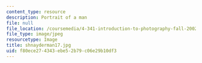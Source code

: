 ```yaml
---
content_type: resource
description: Portrait of a man
file: null
file_location: /coursemedia/4-341-introduction-to-photography-fall-2002/f80ece274343ebe52b79c06e29b10df3_shnayderman17.jpg
file_type: image/jpeg
resourcetype: Image
title: shnayderman17.jpg
uid: f80ece27-4343-ebe5-2b79-c06e29b10df3
---
```

